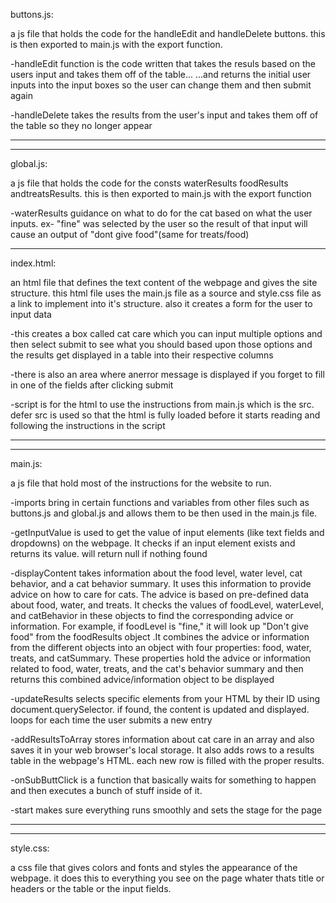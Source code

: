 buttons.js:

a js file that holds the code for the handleEdit and handleDelete buttons. this is then exported to main.js with the export function.

-handleEdit function is the code written that takes the resuls based on the users input and takes them off of the table...
...and returns the initial user inputs into the input boxes so the user can change them and then submit again

-handleDelete takes the results from the user's input and takes them off of the table so they no longer appear
_______________________________________________________________________________________________________________________________________________
_______________________________________________________________________________________________________________________________________________


global.js:

a js file that holds the code for the consts waterResults foodResults andtreatsResults. this is then exported to main.js with the export function

-waterResults guidance on what to do for the cat based on what the user inputs. ex- "fine" was selected by the user so the result of that input will cause an output of "dont give food"(same for treats/food)
_____________________________________________________________________________________________________________________________________________________________________________________________________________________________________________________________________________________________________________________________


index.html:

an html file that defines the text content of the webpage and gives the site structure. this html file uses the main.js file as a source and style.css file as a link to implement into it's structure. also it creates a form for the user to input data

-this creates a box called cat care which you can input multiple options and then select submit to see what you should based upon those options and the results get displayed in a table into their respective columns

-there is also an area where anerror message is displayed if you forget to fill in one of the fields  after clicking submit

-script is for the html to use the instructions from main.js which is the src. defer src is used so that the html is fully loaded before it starts reading and following the instructions in the script
______________________________________________________________________________________________________________________________________________________________
___________________________________________________________________________________________________________________________________________________________


main.js:

a js file that hold most of the instructions for the website to run. 

-imports bring in certain functions and variables from other files such as buttons.js and global.js and allows them to be then used in the main.js file.

-getInputValue is used to get the value of input elements (like text fields and dropdowns) on the webpage. It checks if an input element exists and returns its value. will return null if nothing found

-displayContent takes information about the food level, water level, cat behavior, and a cat behavior summary. It uses this information to provide advice on how to care for cats. The advice is based on pre-defined data about food, water, and treats. It checks the values of foodLevel, waterLevel, and catBehavior in these objects to find the corresponding advice or information. For example, if foodLevel is "fine," it will look up "Don't give food" from the foodResults object .It combines the advice or information from the different objects into an object with four properties: food, water, treats, and catSummary. These properties hold the advice or information related to food, water, treats, and the cat's behavior summary and then returns this combined advice/information object to be displayed

-updateResults selects specific elements from your HTML by their ID using document.querySelector. if found, the content is updated and displayed. loops for each time the user submits a new entry

-addResultsToArray stores information about cat care in an array and also saves it in your web browser's local storage. It also adds rows to a results table in the webpage's HTML. each new row is filled with the proper results.

-onSubButtClick is a function that basically waits for something to happen and then executes a bunch of stuff inside of it. 

-start makes sure everything runs smoothly and sets the stage for the page
_________________________________________________________________________________________________________________________________________________________________
_________________________________________________________________________________________________________________________________________________________________

style.css: 

a css file that gives colors and fonts and styles the appearance of the webpage. it does this to everything you see on the page whater thats title or headers or the table or the input fields. 